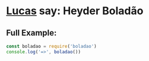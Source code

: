 # [Lucas](https://www.npmjs.com/~lucasmreis) say: Heyder Boladão

## Full Example:
```javascript
const boladao = require('boladao')
console.log('=>', boladao())
```
